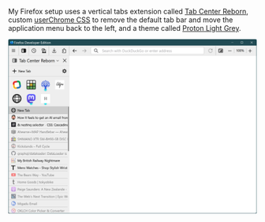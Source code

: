 My Firefox setup uses a vertical tabs extension called [Tab Center Reborn](https://addons.mozilla.org/en-US/firefox/addon/proton-light-grey/), custom [userChrome CSS](https://support.mozilla.org/en-US/kb/contributors-guide-firefox-advanced-customization) to remove the default tab bar and move the application menu back to the left, and a theme called [Proton Light Grey](https://addons.mozilla.org/en-US/firefox/addon/proton-light-grey/).

![Screenshot of Firefox showing some customisations.](/screenshot.png)
